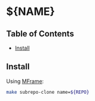 # ${NAME}

## Table of Contents

* [Install](#install)

## Install

Using [MFrame][mframe]:

```bash
make subrepo-clone name=${REPO}
```

[mframe]: https://github.com/mvp-toolkit/mframe
